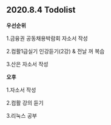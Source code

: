 ## 2020.8.4 Todolist



**우선순위**

1.금융권 공동채용박람회 자소서 작성

2.컴활1급실기 인강듣기(2강) & 전날 꺼 복습

3.산은 자소서 작성



**오후**

1.자소서 작성

2.컴활 강의 듣기

3.리눅스 공부





